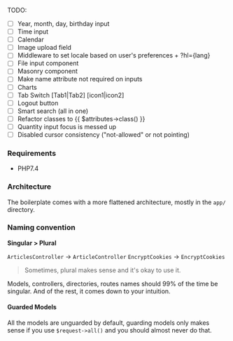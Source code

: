 TODO:

* [ ] Year, month, day, birthday input
* [ ] Time input
* [ ] Calendar
* [ ] Image upload field
* [ ] Middleware to set locale based on user's preferences + ?hl={lang}
* [ ] File input component
* [ ] Masonry component
* [ ] Make name attribute not required on inputs
* [ ] Charts
* [ ] Tab Switch [Tab1|Tab2] [icon1|icon2]
* [ ] Logout button
* [ ] Smart search (all in one)
* [ ] Refactor classes to {{ $attributes->class() }}
* [ ] Quantity input focus is messed up
* [ ] Disabled cursor consistency ("not-allowed" or not pointing)
### Requirements

* PHP7.4

### Architecture

The boilerplate comes with a more flattened architecture, mostly in the `app/` directory.

### Naming convention

**Singular > Plural**

`ArticlesController` -> `ArticleController`
`EncryptCookies` -> `EncryptCookies`
> Sometimes, plural makes sense and it's okay to use it.

Models, controllers, directories, routes names should 99% of the time be singular.
And of the rest, it comes down to your intuition.

#### Guarded Models

All the models are unguarded by default, guarding models only makes sense if you use `$request->all()` and you should almost never do that.
